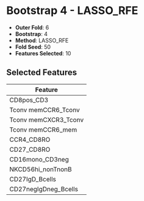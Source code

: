 # Bootstrap 4 - LASSO_RFE

- **Outer Fold**: 6
- **Bootstrap**: 4
- **Method**: LASSO_RFE
- **Fold Seed**: 50
- **Features Selected**: 10

## Selected Features

| Feature |
|---------|
| CD8pos_CD3 |
| Tconv memCCR6_Tconv |
| Tconv memCXCR3_Tconv |
| Tconv memCCR6_mem |
| CCR4_CD8RO |
| CD27_CD8RO |
| CD16mono_CD3neg |
| NKCD56hi_nonTnonB |
| CD27IgD_Bcells |
| CD27negIgDneg_Bcells |
